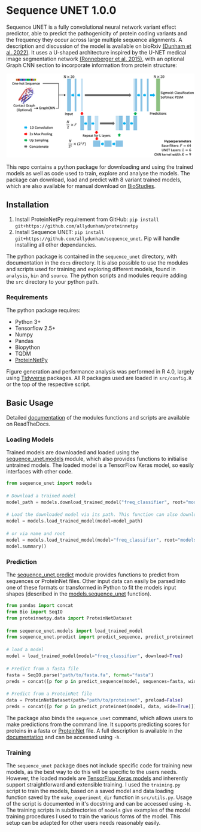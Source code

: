 # Sequence UNET 1.0.0

Sequence UNET is a fully convolutional neural network variant effect predictor, able to predict the pathogenicity of protein coding variants and the frequency they occur across large multiple sequence alignments.
A description and discussion of the model is available on bioRxiv [(Dunham et al. 2022)](https://www.biorxiv.org/content/10.1101/2022.05.23.493038).
It uses a U-shaped architecture inspired by the U-NET medical image segmentation network [(Ronneberger et al. 2015)](http://arxiv.org/abs/1505.04597), with an optional Graph CNN section to incorporate information from protein structure:

![Sequence UNET model schematic](figures/model_schematic.png)

This repo contains a python package for downloading and using the trained models as well as code used to train, explore and analyse the models.
The package can download, load and predict with 8 variant trained models, which are also available for manual download on [BioStudies](https://www.ebi.ac.uk/biostudies/studies/S-BSST732).

## Installation

1. Install ProteinNetPy requirement from GitHub: `pip install git+https://github.com/allydunham/proteinnetpy`
2. Install Sequence UNET: `pip install git+https://github.com/allydunham/sequence_unet`. Pip will handle installing all other dependancies.

The python package is contained in the `sequence_unet` directory, with documentation in the `docs` directory.
It is also possible to use the modules and scripts used for training and exploring different models, found in `analysis`, `bin` and `source`.
The python scripts and modules require adding the `src` directory to your python path.

### Requirements

The python package requires:

* Python 3+
* Tensorflow 2.5+
* Numpy
* Pandas
* Biopython
* TQDM
* [ProteinNetPy](https://github.com/allydunham/proteinnetpy)

Figure generation and performance analysis was performed in R 4.0, largely using [Tidyverse](https://www.tidyverse.org/) packages.
All R packages used are loaded in `src/config.R` or the top of the respective script.

## Basic Usage

Detailed [documentation](https://sequence-unet.readthedocs.io/en/latest/) of the modules functions and scripts are available on ReadTheDocs.

### Loading Models

Trained models are downloaded and loaded using the [sequence_unet.models](https://sequence-unet.readthedocs.io/en/latest/models.html) module, which also provides functions to initialise untrained models.
The loaded model is a TensorFlow Keras model, so easily interfaces with other code.

```python
from sequence_unet import models

# Download a trained model
model_path = models.download_trained_model("freq_classifier", root="models", model_format="tf")

# Load the downloaded model via its path. This function can also download the model if not found
model = models.load_trained_model(model=model_path)

# or via name and root
model = models.load_trained_model(model="freq_classifier", root="models")
model.summary()
```

### Prediction

The [sequence_unet.predict](https://sequence-unet.readthedocs.io/en/latest/predict.html) module provides functions to predict from sequences or ProteinNet files.
Other input data can easily be parsed into one of these formats or transformed in Python to fit the models input shapes (described in the [models.sequence_unet](https://sequence-unet.readthedocs.io/en/latest/models.html#sequence_unet.models.sequence_unet) function).

```python
from pandas import concat
from Bio import SeqIO
from proteinnetpy.data import ProteinNetDataset

from sequence_unet.models import load_trained_model
from sequence_unet.predict import predict_sequence, predict_proteinnet

# load a model
model = load_trained_model(model="freq_classifier", download=True)

# Predict from a fasta file
fasta = SeqIO.parse("path/to/fasta.fa", format="fasta")
preds = concat([p for p in predict_sequence(model, sequences=fasta, wide=True)])

# Predict from a ProteinNet file
data = ProteinNetDataset(path="path/to/proteinnet", preload=False)
preds = concat([p for p in predict_proteinnet(model, data, wide=True)])
```

The package also binds the `sequence_unet` command, which allows users to make predictions from the command line.
It supports predicting scores for proteins in a fasta or [ProteinNet](https://github.com/aqlaboratory/proteinnet/) file.
A full description is available in the [documentation](https://sequence-unet.readthedocs.io/en/latest/scripts.html) and can be accessed using `-h`.

### Training

The `sequence_unet` package does not include specific code for training new models, as the best way to do this will be specific to the users needs.
However, the loaded models are [TensorFlow Keras models](https://www.tensorflow.org/api_docs/python/tf/keras/Model) and inherently support straightforward and extensible training.
I used the `training.py` script to train the models, based on a saved model and data loading function saved by the `make_experiment_dir` function in `src/utils.py`.
Usage of the script is documented in it's docstring and can be accessed using `-h`.
The training scripts in subdirectories of `models` give examples of the model training procedures I used to train the various forms of the model.
This setup can be adapted for other users needs reasonably easily.
